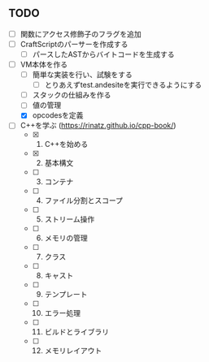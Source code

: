 ## TODO

+ [ ] 関数にアクセス修飾子のフラグを追加
+ [ ] CraftScriptのパーサーを作成する
  + [ ] パースしたASTからバイトコードを生成する
+ [ ] VM本体を作る
  + [ ] 簡単な実装を行い、試験をする
    + [ ] とりあえずtest.andesiteを実行できるようにする
  + [ ] スタックの仕組みを作る
  + [ ] 値の管理
  + [x] opcodesを定義
+ [ ] C++を学ぶ (https://rinatz.github.io/cpp-book/)
  + [x] 1. C++を始める
  + [x] 2. 基本構文
  + [ ] 3. コンテナ
  + [ ] 4. ファイル分割とスコープ
  + [ ] 5. ストリーム操作
  + [ ] 6. メモリの管理
  + [ ] 7. クラス
  + [ ] 8. キャスト
  + [ ] 9. テンプレート
  + [ ] 10. エラー処理
  + [ ] 11. ビルドとライブラリ
  + [ ] 12. メモリレイアウト